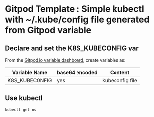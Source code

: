 # Gitpod Template : Simple kubectl with **~/.kube/config** file generated from Gitpod variable

## Declare and set the K8S_KUBECONFIG var

From the [Gitpod.io variable dashboard](https://gitpod.io/variables), create variables as:

| Variable Name  | base64 encoded | Content
|---|---|---
| K8S_KUBECONFIG | yes | kubeconfig file  

## Use kubectl

```bash
kubectl get ns
``` 
